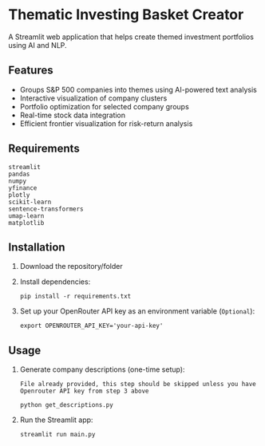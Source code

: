 # Thematic Investing Basket Creator

A Streamlit web application that helps create themed investment portfolios using AI and NLP.

## Features

- Groups S&P 500 companies into themes using AI-powered text analysis
- Interactive visualization of company clusters
- Portfolio optimization for selected company groups
- Real-time stock data integration
- Efficient frontier visualization for risk-return analysis

## Requirements
```
streamlit
pandas
numpy
yfinance
plotly
scikit-learn
sentence-transformers
umap-learn
matplotlib
```

## Installation

1. Download the repository/folder

2. Install dependencies:
    ```
    pip install -r requirements.txt
    ```
3. Set up your OpenRouter API key as an environment variable (`Optional`):
    ```
    export OPENROUTER_API_KEY='your-api-key'
    ```

## Usage

1. Generate company descriptions (one-time setup):

    `File already provided, this step should be skipped unless you have Openrouter API key from step 3 above`

    ```
    python get_descriptions.py
    ```

2. Run the Streamlit app:
    ```
    streamlit run main.py
    ```
